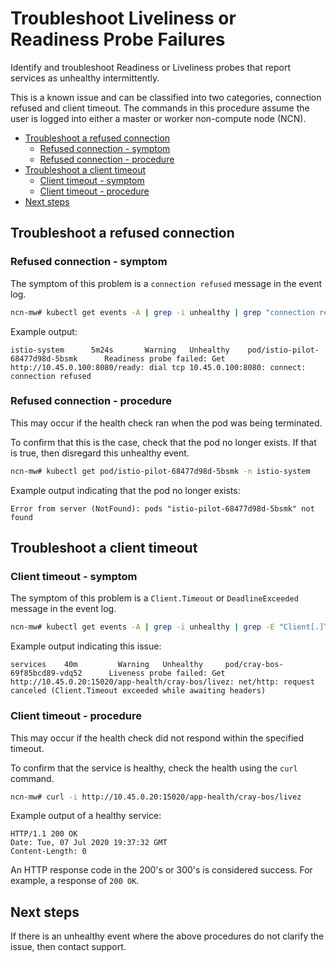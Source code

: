 # Troubleshoot Liveliness or Readiness Probe Failures

Identify and troubleshoot Readiness or Liveliness probes that report services as unhealthy intermittently.

This is a known issue and can be classified into two categories, connection refused and client timeout.
The commands in this procedure assume the user is logged into either a master or worker non-compute node \(NCN\).

- [Troubleshoot a refused connection](#troubleshoot-a-refused-connection)
  - [Refused connection - symptom](#refused-connection---symptom)
  - [Refused connection - procedure](#refused-connection---procedure)
- [Troubleshoot a client timeout](#troubleshoot-a-client-timeout)
  - [Client timeout - symptom](#client-timeout---symptom)
  - [Client timeout - procedure](#client-timeout---procedure)
- [Next steps](#next-steps)

## Troubleshoot a refused connection

### Refused connection - symptom

The symptom of this problem is a `connection refused` message in the event log.

```bash
ncn-mw# kubectl get events -A | grep -i unhealthy | grep "connection refused"
```

Example output:

```text
istio-system      5m24s       Warning   Unhealthy    pod/istio-pilot-68477d98d-5bsmk      Readiness probe failed: Get http://10.45.0.100:8080/ready: dial tcp 10.45.0.100:8080: connect: connection refused
```

### Refused connection - procedure

This may occur if the health check ran when the pod was being terminated.

To confirm that this is the case, check that the pod no longer exists. If that is true, then disregard this unhealthy event.

```bash
ncn-mw# kubectl get pod/istio-pilot-68477d98d-5bsmk -n istio-system
```

Example output indicating that the pod no longer exists:

```text
Error from server (NotFound): pods "istio-pilot-68477d98d-5bsmk" not found
```

## Troubleshoot a client timeout

### Client timeout - symptom

The symptom of this problem is a `Client.Timeout` or `DeadlineExceeded` message in the event log.

```bash
ncn-mw# kubectl get events -A | grep -i unhealthy | grep -E "Client[.]Timeout|DeadlineExceeded"
```

Example output indicating this issue:

```text
services    40m         Warning   Unhealthy     pod/cray-bos-69f85bcd89-vdq52      Liveness probe failed: Get http://10.45.0.20:15020/app-health/cray-bos/livez: net/http: request canceled (Client.Timeout exceeded while awaiting headers)
```

### Client timeout - procedure

This may occur if the health check did not respond within the specified timeout.

To confirm that the service is healthy, check the health using the `curl` command.

```bash
ncn-mw# curl -i http://10.45.0.20:15020/app-health/cray-bos/livez
```

Example output of a healthy service:

```text
HTTP/1.1 200 OK
Date: Tue, 07 Jul 2020 19:37:32 GMT
Content-Length: 0
```

An HTTP response code in the 200's or 300's is considered success. For example, a response of `200 OK`.

## Next steps

If there is an unhealthy event where the above procedures do not clarify the issue, then contact support.
